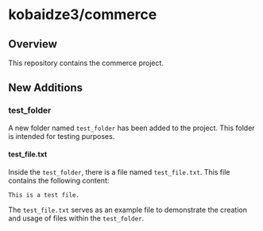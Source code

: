 # kobaidze3/commerce

## Overview
This repository contains the commerce project.

## New Additions

### test_folder

A new folder named `test_folder` has been added to the project. This folder is intended for testing purposes.

#### test_file.txt

Inside the `test_folder`, there is a file named `test_file.txt`. This file contains the following content:
```
This is a test file.
```

The `test_file.txt` serves as an example file to demonstrate the creation and usage of files within the `test_folder`.

